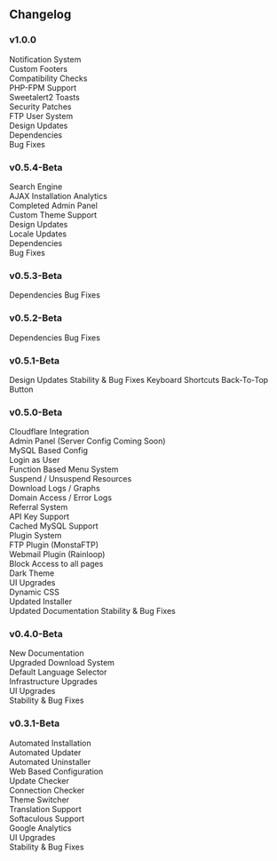 ## Changelog

### v1.0.0
Notification System<br>
Custom Footers<br>
Compatibility Checks<br>
PHP-FPM Support<br>
Sweetalert2 Toasts<br>
Security Patches<br>
FTP User System<br>
Design Updates<br>
Dependencies<br>
Bug Fixes<br>

### v0.5.4-Beta
Search Engine<br>
AJAX Installation Analytics<br>
Completed Admin Panel<br>
Custom Theme Support<br>
Design Updates<br>
Locale Updates<br>
Dependencies<br>
Bug Fixes<br>

### v0.5.3-Beta
Dependencies
Bug Fixes

### v0.5.2-Beta
Dependencies
Bug Fixes

### v0.5.1-Beta
Design Updates
Stability & Bug Fixes
Keyboard Shortcuts
Back-To-Top Button

### v0.5.0-Beta
Cloudflare Integration  
Admin Panel (Server Config Coming Soon)  
MySQL Based Config  
Login as User  
Function Based Menu System  
Suspend / Unsuspend Resources  
Download Logs / Graphs  
Domain Access / Error Logs  
Referral System  
API Key Support  
Cached MySQL Support  
Plugin System  
FTP Plugin (MonstaFTP)  
Webmail Plugin (Rainloop)  
Block Access to all pages  
Dark Theme  
UI Upgrades  
Dynamic CSS  
Updated Installer  
Updated Documentation
Stability & Bug Fixes  

### v0.4.0-Beta

New Documentation  
Upgraded Download System  
Default Language Selector  
Infrastructure Upgrades  
UI Upgrades  
Stability & Bug Fixes  

### v0.3.1-Beta

Automated Installation  
Automated Updater  
Automated Uninstaller  
Web Based Configuration  
Update Checker  
Connection Checker  
Theme Switcher  
Translation Support  
Softaculous Support  
Google Analytics  
UI Upgrades  
Stability & Bug Fixes  

